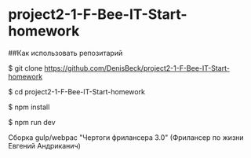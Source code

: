 # project2-1-F-Bee-IT-Start-homework

##Как использовать репозитарий

$ git clone https://github.com/DenisBeck/project2-1-F-Bee-IT-Start-homework

$ cd project2-1-F-Bee-IT-Start-homework

$ npm install

$ npm run dev


Сборка gulp/webpac "Чертоги фрилансера 3.0" (Фрилансер по жизни Евгений Андриканич)
